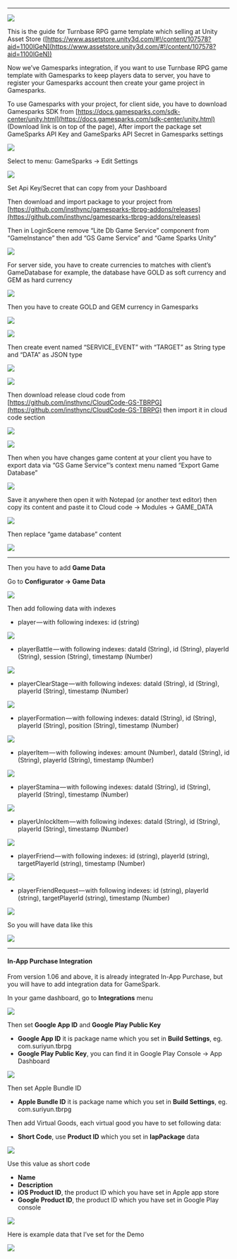 * * *

![](../images/1-8wsUh8HvDr029jiolcp9A.png)

This is the guide for Turnbase RPG game template which selling at Unity Asset Store ([https://www.assetstore.unity3d.com/#!/content/107578?aid=1100lGeN](https://www.assetstore.unity3d.com/#!/content/107578?aid=1100lGeN))

Now we’ve Gamesparks integration, if you want to use Turnbase RPG game template with Gamesparks to keep players data to server, you have to register your Gamesparks account then create your game project in Gamesparks.

To use Gamesparks with your project, for client side, you have to download Gamesparks SDK from [https://docs.gamesparks.com/sdk-center/unity.html](https://docs.gamesparks.com/sdk-center/unity.html) (Download link is on top of the page), After import the package set GameSparks API Key and GameSparks API Secret in Gamesparks settings

![](../images/1OKB3lFNECmR-iWU1BINmBg.png)

Select to menu: GameSparks -> Edit Settings

![](../images/1aspWcHIekkLvXR8J5ggIGw.png)

Set Api Key/Secret that can copy from your Dashboard

Then download and import package to your project from [https://github.com/insthync/gamesparks-tbrpg-addons/releases](https://github.com/insthync/gamesparks-tbrpg-addons/releases)

Then in LoginScene remove “Lite Db Game Service” component from “GameInstance” then add “GS Game Service” and “Game Sparks Unity”

![](../images/1c1r9J9uGluqqJf5im-qx3w.png)

For server side, you have to create currencies to matches with client’s GameDatabase for example, the database have GOLD as soft currency and GEM as hard currency

![](../images/1xJwia2zLfTYiPshB3wfBcg.png)

Then you have to create GOLD and GEM currency in Gamesparks

![](../images/1qaWNaVLPZ93JHyjzfcsUiw.png)

![](../images/14S7V2r_Y0LqdjJVuTg8Aow.png)

Then create event named “SERVICE\_EVENT” with “TARGET” as String type and “DATA” as JSON type

![](../images/1aPzBBARrAnB5eAWtWPhGNg.png)

![](../images/1pfuI1_tFRTs3yvWql0rS-w.png)

Then download release cloud code from [https://github.com/insthync/CloudCode-GS-TBRPG](https://github.com/insthync/CloudCode-GS-TBRPG) then import it in cloud code section

![](../images/1zgSdwj4iNtzslq7War3fqQ.png)

![](../images/1y65Tl2HnqRzicdceXyQ8Pw.png)

Then when you have changes game content at your client you have to export data via “GS Game Service”’s context menu named “Export Game Database”

![](../images/1mD0G25nJmVzOTsatupDJ0A.png)

Save it anywhere then open it with Notepad (or another text editor) then copy its content and paste it to Cloud code -> Modules -> GAME\_DATA

![](../images/18UaG2FITAPjAK1MfLB7t8Q.png)

Then replace “game database” content

![](../images/1mX5OUwBbAHWyRchOchzawQ.png)

* * *

Then you have to add **Game Data**

Go to **Configurator -> Game Data**

![](../images/1bM-zFVBsAfaPvZ5a7QZOTg.png)

Then add following data with indexes

*   player — with following indexes: id (string)

![](../images/18I2qGpy3G4miPgSohWcIqA.png)

*   playerBattle — with following indexes: dataId (String), id (String), playerId (String), session (String), timestamp (Number)

![](../images/17_3j_1mDNXHjUhXqSiFk4g.png)

*   playerClearStage — with following indexes: dataId (String), id (String), playerId (String), timestamp (Number)

![](../images/1W8OMn7x8zCkAYWq4KOBKeg.png)

*   playerFormation — with following indexes: dataId (String), id (String), playerId (String), position (String), timestamp (Number)

![](../images/1MOEElweU1Ua-oBKzt79wAg.png)

*   playerItem — with following indexes: amount (Number), dataId (String), id (String), playerId (String), timestamp (Number)

![](../images/16xf6Q-juOUB9k658_EeP3Q.png)

*   playerStamina — with following indexes: dataId (String), id (String), playerId (String), timestamp (Number)

![](../images/1jOsK8zmHtq817ZHqA0I12g.png)

*   playerUnlockItem — with following indexes: dataId (String), id (String), playerId (String), timestamp (Number)

![](../images/1uL9DE1tIHgEGw6IMSlfnIA.png)

*   playerFriend — with following indexes: id (string), playerId (string), targetPlayerId (string), timestamp (Number)

![](../images/1jufcGpoPUNbih9bAgYZJYg.png)

*   playerFriendRequest — with following indexes: id (string), playerId (string), targetPlayerId (string), timestamp (Number)

![](../images/1_8PwbRb14lJLdSN1Dz2L2g.png)

So you will have data like this

![](../images/1OvbAq2ZULhuS6nlAHBI9NQ.png)

* * *

#### In-App Purchase Integration

From version 1.06 and above, it is already integrated In-App Purchase, but you will have to add integration data for GameSpark.

In your game dashboard, go to **Integrations** menu

![](../images/1Uxnq9vlEhjrPwGb5elxtMA.png)

Then set **Google App ID** and **Google Play Public Key**

*   **Google App ID** it is package name which you set in **Build Settings**, eg. com.suriyun.tbrpg
*   **Google Play Public Key**, you can find it in Google Play Console → App Dashboard

![](../images/1ooelIZmREB6ROdMqf8rGTQ.jpeg.png)

Then set Apple Bundle ID

*   **Apple Bundle ID** it is package name which you set in **Build Settings**, eg. com.suriyun.tbrpg

Then add Virtual Goods, each virtual good you have to set following data:

*   **Short Code**, use **Product ID** which you set in **IapPackage** data

![](../images/1albs5nbGbd6kBUVE5EP10w.png)

Use this value as short code

*   **Name**
*   **Description**
*   **iOS Product ID**, the product ID which you have set in Apple app store
*   **Google Product ID**, the product ID which you have set in Google Play console

![](../images/1zZ-pTCNaksqLaPYWehhRzw.png)

Here is example data that I’ve set for the Demo

![](../images/113J5cObaojge721QeUw_xA.png)